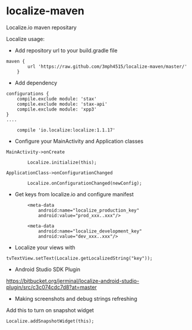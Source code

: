 # localize-maven
Localize.io maven repositary

Localize usage:

* Add repository url to your build.gradle file

```
maven {
        url 'https://raw.github.com/3mph4515/localize-maven/master/'
    }
```

* Add dependency

```
configurations {
    compile.exclude module: 'stax'
    compile.exclude module: 'stax-api'
    compile.exclude module: 'xpp3'
}
....

    compile 'io.localize:localize:1.1.17'
```

* Configure your MainActivity and Application classes
```
MainActivity->onCreate

        Localize.initialize(this);
        
ApplicationClass->onConfigurationChanged

        Localize.onConfigurationChanged(newConfig);
```
* Get keys from localize.io and configure manifest

```
        <meta-data
            android:name="localize_production_key"
            android:value="prod_xxx..xxx"/>
```

```
        <meta-data
            android:name="localize_development_key"
            android:value="dev_xxx..xxx"/>
```
* Localize your views with 

```
tvTextView.setText(Localize.getLocalizedString("key"));
```

* Android Studio SDK Plugin 

https://bitbucket.org/jerminal/localize-android-studio-plugin/src/c3c074cdc7d8?at=master

* Making screenshots and debug strings refreshing

Add this to turn on snapshot widget
```
Localize.addSnapshotWidget(this);
```
